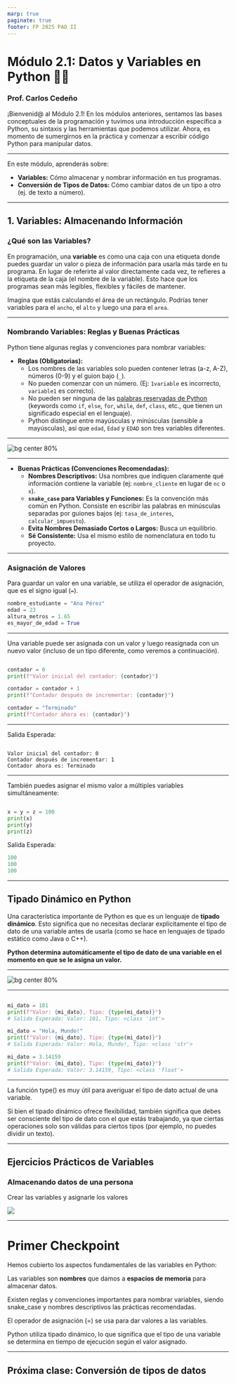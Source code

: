 ```yaml
---
marp: true
paginate: true
footer: FP 2025 PAO II
---
```


# Módulo 2.1: Datos y Variables en Python 🧱🔡
### Prof. Carlos Cedeño

¡Bienvenid@ al Módulo 2.1! En los módulos anteriores, sentamos las bases conceptuales de la programación y tuvimos una introducción específica a Python, su sintaxis y las herramientas que podemos utilizar. Ahora, es momento de sumergirnos en la práctica y comenzar a escribir código Python para manipular datos.

---


En este módulo, aprenderás sobre:
* **Variables:** Cómo almacenar y nombrar información en tus programas.
* **Conversión de Tipos de Datos:** Cómo cambiar datos de un tipo a otro (ej. de texto a número).

---

## 1. Variables: Almacenando Información

### ¿Qué son las Variables?
En programación, una **variable** es como una caja con una etiqueta donde puedes guardar un valor o pieza de información para usarla más tarde en tu programa. En lugar de referirte al valor directamente cada vez, te refieres a la etiqueta de la caja (el nombre de la variable). Esto hace que los programas sean más legibles, flexibles y fáciles de mantener.

Imagina que estás calculando el área de un rectángulo. Podrías tener variables para el `ancho`, el `alto` y luego una para el `area`.



---


### Nombrando Variables: Reglas y Buenas Prácticas
Python tiene algunas reglas y convenciones para nombrar variables:

* **Reglas (Obligatorias):**
    * Los nombres de las variables solo pueden contener letras (a-z, A-Z), números (0-9) y el guion bajo (`_`).
    * No pueden comenzar con un número. (Ej: `1variable` es incorrecto, `variable1` es correcto).
    * No pueden ser ninguna de las [palabras reservadas de Python](https://docs.python.org/es/3/reference/lexical_analysis.html#keywords) (keywords como `if`, `else`, `for`, `while`, `def`, `class`, etc., que tienen un significado especial en el lenguaje).
    * Python distingue entre mayúsculas y minúsculas (sensible a mayúsculas), así que `edad`, `Edad` y `EDAD` son tres variables diferentes.

---

![bg center 80%](https://www.guvi.in/blog/wp-content/uploads/2021/03/Is-there-any-rule-for-creating-variables-in-Python-1024x552.png)

---


* **Buenas Prácticas (Convenciones Recomendadas):**
    * **Nombres Descriptivos:** Usa nombres que indiquen claramente qué información contiene la variable (ej: `nombre_cliente` en lugar de `nc` o `x`).
    * **`snake_case` para Variables y Funciones:** Es la convención más común en Python. Consiste en escribir las palabras en minúsculas separadas por guiones bajos (ej: `tasa_de_interes`, `calcular_impuesto`).
    * **Evita Nombres Demasiado Cortos o Largos:** Busca un equilibrio.
    * **Sé Consistente:** Usa el mismo estilo de nomenclatura en todo tu proyecto.


---




### Asignación de Valores
Para guardar un valor en una variable, se utiliza el operador de asignación, que es el signo igual (`=`).

```python
nombre_estudiante = "Ana Pérez"
edad = 23
altura_metros = 1.65
es_mayor_de_edad = True
```


---


Una variable puede ser asignada con un valor y luego reasignada con un nuevo valor (incluso de un tipo diferente, como veremos a continuación).

```python

contador = 0
print(f"Valor inicial del contador: {contador}")

contador = contador + 1
print(f"Contador después de incrementar: {contador}")

contador = "Terminado" 
print(f"Contador ahora es: {contador}")

``` 

---
Salida Esperada:


```

Valor inicial del contador: 0
Contador después de incrementar: 1
Contador ahora es: Terminado

```

---

También puedes asignar el mismo valor a múltiples variables simultáneamente:

```python

x = y = z = 100
print(x)
print(y)
print(z)

```
Salida Esperada:

```python
100
100
100
```

---

## Tipado Dinámico en Python
Una característica importante de Python es que es un lenguaje de **tipado dinámico**. Esto significa que no necesitas declarar explícitamente el tipo de dato de una variable antes de usarla (como se hace en lenguajes de tipado estático como Java o C++).

**Python determina automáticamente el tipo de dato de una variable en el momento en que se le asigna un valor.**


---

![bg center 80%](https://miro.medium.com/v2/resize:fit:1400/1*nuyYPrxYhenQq1lZs4_Bgg.png)

---

```python

mi_dato = 101
print(f"Valor: {mi_dato}, Tipo: {type(mi_dato)}")
# Salida Esperada: Valor: 101, Tipo: <class 'int'>

mi_dato = "Hola, Mundo!"
print(f"Valor: {mi_dato}, Tipo: {type(mi_dato)}")
# Salida Esperada: Valor: Hola, Mundo!, Tipo: <class 'str'>

mi_dato = 3.14159
print(f"Valor: {mi_dato}, Tipo: {type(mi_dato)}")
# Salida Esperada: Valor: 3.14159, Tipo: <class 'float'>
```

---


La función type() es muy útil para averiguar el tipo de dato actual de una variable.

Si bien el tipado dinámico ofrece flexibilidad, también significa que debes ser consciente del tipo de dato con el que estás trabajando, ya que ciertas operaciones solo son válidas para ciertos tipos (por ejemplo, no puedes dividir un texto).

---

## Ejercicios Prácticos de Variables
### Almacenando datos de una persona
Crear las variables y asignarle los valores

![](https://www.tusgiros.io/blog/images/cedula_ecuador_extranjeros.png)

---


# Primer Checkpoint

Hemos cubierto los aspectos fundamentales de las variables en Python:

Las variables son **nombres** que damos a **espacios de memoria** para almacenar datos.

Existen reglas y convenciones importantes para nombrar variables, siendo snake_case y nombres descriptivos las prácticas recomendadas.

El operador de asignación (=) se usa para dar valores a las variables.

Python utiliza tipado dinámico, lo que significa que el tipo de una variable se determina en tiempo de ejecución según el valor asignado.

---

## Próxima clase: Conversión de tipos de datos